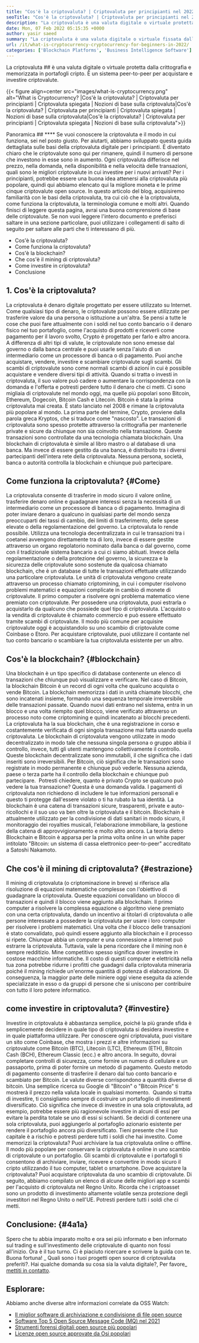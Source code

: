 ```yaml
---
title: "Cos'è la criptovaluta? | Criptovaluta per principianti nel 2022" 
seoTitle: "Cos'è la criptovaluta? | Criptovaluta per principianti nel 2022" 
description: "La criptovaluta è una valuta digitale o virtuale protetta dalla crittografia. Questo articolo parla di ciò che è la criptovaluta? e criptovaluta per principianti." 
date: Mon, 07 Feb 2022 05:15:35 +0000
author: yasir saeed
summary: "La criptovaluta è una valuta digitale o virtuale fissata dalla crittografia e memorizzata nei portafogli cripto. È un sistema peer-to-peer per acquistare & amp; investire criptovalute." 
url: /it/what-is-cryptocurrency-cryptocurrency-for-beginners-in-2022/
categories: ['Blockchain Platforms', 'Business Intelligence Software']
---
```


La criptovaluta ## è una valuta digitale o virtuale protetta dalla crittografia e memorizzata in portafogli cripto. È un sistema peer-to-peer per acquistare e investire criptovalute.

{{< figure align=center src="images/what-is-cryptocurrency.png" alt="What is Cryptocurrency? |Cos'è la criptovaluta? | Criptovaluta per principianti | Criptovaluta spiegata | Nozioni di base sulla criptovaluta|Cos'è la criptovaluta? | Criptovaluta per principianti | Criptovaluta spiegata | Nozioni di base sulla criptovaluta|Cos'è la criptovaluta? | Criptovaluta per principianti | Criptovaluta spiegata | Nozioni di base sulla criptovaluta">}}


Panoramica ## ****
Se vuoi conoscere la criptovaluta e il modo in cui funziona, sei nel posto giusto. Per aiutarti, abbiamo sviluppato questa guida dettagliata sulle basi della criptovaluta digitale per i principianti. È diventato chiaro che le criptovalute sono qui per rimanere, quindi il numero di persone che investono in esse sono in aumento.
Ogni criptovaluta differisce nel prezzo, nella domanda, nella disponibilità e nella velocità delle transazioni, quali sono le migliori criptovalute in cui investire per i nuovi arrivati? Per i principianti, potrebbe essere una buona idea attenersi alla criptovaluta più popolare, quindi qui abbiamo elencato qui la migliore moneta e le prime cinque criptovalute open source.
In questo articolo del blog, acquisiremo familiarità con le basi della criptovaluta, tra cui ciò che è la criptovaluta, come funziona la criptovaluta, la terminologia comune e molti altri. Quando finisci di leggere questa pagina, avrai una buona comprensione di base delle criptovalute. Se non vuoi leggere l'intero documento e preferisci saltare in una sezione particolare, puoi utilizzare i collegamenti di salto di seguito per saltare alle parti che ti interessano di più.
  * Cos'è la criptovaluta?
  * Come funziona la criptovaluta?
  * Cos'è la blockchain?
  * Che cos'è il mining di criptovaluta?
  * Come investire in criptovaluta?
  * Conclusione

## 1. Cos'è la criptovaluta?
La criptovaluta è denaro digitale progettato per essere utilizzato su Internet. Come qualsiasi tipo di denaro, le criptovalute possono essere utilizzate per trasferire valore da una persona o istituzione a un'altra. Se pensi a tutte le cose che puoi fare attualmente con i soldi nel tuo conto bancario o il denaro fisico nel tuo portafoglio, come l'acquisto di prodotti e riceverli come pagamento per il lavoro svolto, Crypto è progettato per farlo e altro ancora.
A differenza di altri tipi di valute, le criptovalute non sono emesse dal governo o dalla banca centrale e puoi usarle senza l'aiuto di un intermediario come un processore di banca o di pagamento.
Puoi anche acquistare, vendere, investire e scambiare criptovalute sugli scambi. Gli scambi di criptovalute sono come normali scambi di azioni in cui è possibile acquistare e vendere diversi tipi di attività. Quando si tratta o investi in criptovaluta, il suo valore può cadere o aumentare la corrispondenza con la domanda e l'offerta e potresti perdere tutto il denaro che ci metti.
Ci sono migliaia di criptovalute nel mondo oggi, ma quelle più popolari sono Bitcoin, Ethereum, Dogecoin, Bitcoin Cash e Litecoin. Bitcoin è stata la prima criptovaluta mai creata. È stato lanciato nel 2008 e rimane la criptovaluta più popolare al mondo.
La prima parte del termine, Crypto, proviene dalla parola greca Kryptos, che si traduce come "nascosto". Le transazioni di criptovaluta sono spesso protette attraverso la crittografia per mantenerle private e sicure da chiunque non sia coinvolto nella transazione. Queste transazioni sono controllate da una tecnologia chiamata blockchain.
Una blockchain di criptovaluta è simile al libro mastro o al database di una banca. Ma invece di essere gestito da una banca, è distribuito tra i diversi partecipanti dell'intera rete della criptovaluta. Nessuna persona, società, banca o autorità controlla la blockchain e chiunque può partecipare.

## Come funziona la criptovaluta?   {#Come}
La criptovaluta consente di trasferire in modo sicuro il valore online, trasferire denaro online e guadagnare interessi senza la necessità di un intermediario come un processore di banca o di pagamento. Immagina di poter inviare denaro a qualcuno in qualsiasi parte del mondo senza preoccuparti dei tassi di cambio, dei limiti di trasferimento, delle spese elevate o della regolamentazione del governo. La criptovaluta lo rende possibile.
Utilizza una tecnologia decentralizzata in cui le transazioni tra i coetanei avvengono direttamente tra di loro, invece di essere gestite attraverso un organo regolatorio nominato dalla banca o dal governo, come con il tradizionale sistema bancario a cui ci siamo abituati.
Invece della regolamentazione o della protezione del governo, la sicurezza e la sicurezza delle criptovalute sono sostenute da qualcosa chiamato blockchain, che è un database di tutte le transazioni effettuate utilizzando una particolare criptovaluta.
Le unità di criptovaluta vengono create attraverso un processo chiamato criptomining, in cui i computer risolvono problemi matematici e equazioni complicate in cambio di monete di criptovalute. Il primo computer a risolvere ogni problema matematico viene premiato con criptovalute.
Per possedere una criptovaluta, puoi estrarla o acquistarlo da qualcuno che possiede quel tipo di criptovaluta. L'acquisto o la vendita di criptovalute è chiamato commercio e può essere effettuato tramite scambi di criptovalute. Il modo più comune per acquisire criptovalute oggi è acquistandolo su uno scambio di criptovalute come Coinbase o Etoro. Per acquistare criptovalute, puoi utilizzare il contante nel tuo conto bancario o scambiare la tua criptovaluta esistente per un altro.

## Cos'è la blockchain?   {#blockchain}
Una blockchain è un tipo specifico di database contenente un elenco di transazioni che chiunque può visualizzare e verificare. Nel caso di Bitcoin, la blockchain Bitcoin è un record di ogni volta che qualcuno acquista o vende Bitcoin. La blockchain memorizza i dati in unità chiamate blocchi, che sono incatenati insieme, formando una sequenza temporale irreversibile delle transazioni passate. Quando nuovi dati entrano nel sistema, entra in un blocco e una volta riempito quel blocco, viene verificato attraverso un processo noto come criptomining e quindi incatenato ai blocchi precedenti.
La criptovaluta ha la sua blockchain, che è una registrazione in corso e costantemente verificata di ogni singola transazione mai fatta usando quella criptovaluta. Le blockchain di criptovaluta vengono utilizzate in modo decentralizzato in modo tale che nessuna singola persona o gruppo abbia il controllo, invece, tutti gli utenti mantengono collettivamente il controllo. Queste blockchain decentralizzate sono immutabili, il che significa che i dati inseriti sono irreversibili. Per Bitcoin, ciò significa che le transazioni sono registrate in modo permanente e chiunque può vederle. Nessuna azienda, paese o terza parte ha il controllo della blockchain e chiunque può partecipare.
‍ Potresti chiedere, quanto è privato Crypto se qualcuno può vedere la tua transazione? Questa è una domanda valida. I pagamenti di criptovaluta non richiedono di includere le tue informazioni personali e questo ti protegge dall'essere violato o ti ha rubato la tua identità. La blockchain è una catena di transazioni sicure, trasparenti, private e auto-ricollochi e il suo uso va ben oltre la criptovaluta e il bitcoin. Blockchain è attualmente utilizzato per la condivisione di dati sanitari in modo sicuro, il monitoraggio dei royalties musicali, l'elaborazione immobiliare, la gestione della catena di approvvigionamento e molto altro ancora. La teoria dietro Blockchain e Bitcoin è apparsa per la prima volta online in un white paper intitolato "Bitcoin: un sistema di cassa elettronico peer-to-peer" accreditato a Satoshi Nakamoto.‍

## Che cos'è il mining di criptovaluta?   {#estrazione}
Il mining di criptovaluta (o criptominazione in breve) si riferisce alla risoluzione di equazioni matematiche complesse con l'obiettivo di guadagnare la criptovaluta. Queste equazioni convalidano un blocco di transazioni e quindi il blocco viene aggiunto alla blockchain. Il primo computer a risolvere la complessa equazione o algoritmo viene premiato con una certa criptovaluta, dando un incentivo ai titolari di criptovaluta o alle persone interessate a possedere la criptovaluta per usare i loro computer per risolvere i problemi matematici.
Una volta che il blocco delle transazioni è stato convalidato, può quindi essere aggiunto alla blockchain e il processo si ripete. Chiunque abbia un computer e una connessione a Internet può estrarre la criptovaluta. Tuttavia, vale la pena ricordare che il mining non è sempre redditizio. Mine competitivo spesso significa dover investire in costose macchine informatiche. Il costo di questi computer e elettricità nella tua zona potrebbe ridurre i profitti che guadagni dalla criptovaluta mineraria poiché il mining richiede un'enorme quantità di potenza di elaborazione. Di conseguenza, la maggior parte delle miniere oggi viene eseguita da aziende specializzate in esso o da gruppi di persone che si uniscono per contribuire con tutto il loro potere informatico.

## come investire in criptovaluta?   {#investire}
Investire in criptovaluta è abbastanza semplice, poiché la più grande sfida è semplicemente decidere in quale tipo di criptovaluta si desidera investire e in quale piattaforma utilizzare. Per conoscere ogni criptovaluta, puoi visitare un sito come Coinbase, che mostra i prezzi e altre informazioni su criptovalute come Bitcoin (BTC), Litecoin (LTC), Ethereum (ETH), Bitcoin Cash (BCH), Ethereum Classic (ecc.) e altro ancora.
In seguito, dovrai completare controlli di sicurezza, come fornire un numero di cellulare e un passaporto, prima di poter fornire un metodo di pagamento. Questo metodo di pagamento consente di trasferire il denaro dal tuo conto bancario e scambiato per Bitcoin. Le valute diverse corrispondono a quantità diverse di bitcoin. Una semplice ricerca su Google di "Bitcoin" o "Bitcoin Price" ti mostrerà il prezzo nella valuta locale in qualsiasi momento.
‍ Quando si tratta di investire, ti consigliamo sempre di costruire un portafoglio di investimenti diversificato. Ciò significa che invece di investire in una sola criptovaluta, ad esempio, potrebbe essere più ragionevole investire in alcuni di essi per evitare la perdita totale se uno di essi si schianti. Se decidi di contenere una sola criptovaluta, puoi aggiungerlo al portafoglio azionario esistente per rendere il portafoglio ancora più diversificato. Tieni presente che il tuo capitale è a rischio e potresti perdere tutti i soldi che hai investito.
Come memorizzi la criptovaluta? Puoi archiviare la tua criptovaluta online o offline. Il modo più popolare per conservare la criptovaluta è online in uno scambio di criptovalute o un portafoglio. Gli scambi di criptovalute e i portafogli ti consentono di archiviare, inviare, ricevere e convertire in modo sicuro il cripto utilizzando il tuo computer, tablet o smartphone.
Dove acquistare la criptovaluta? Puoi acquistare criptovaluta da uno scambio di criptovalute. Di seguito, abbiamo compilato un elenco di alcune delle migliori app e scambi per l'acquisto di criptovaluta nel Regno Unito. Ricorda che i criptoasset sono un prodotto di investimento altamente volatile senza protezione degli investitori nel Regno Unito o nell'UE. Potresti perdere tutti i soldi che ci metti.

##  **Conclusione:** {#4a1a}
Spero che tu abbia imparato molto e ora sei più informato e ben informato sul trading e sull'investimento delle criptovalute di quanto non fossi all'inizio. Ora è il tuo turno. Ci è piaciuto ricercare e scrivere la guida con te. Buona fortuna!
_ Quali sono i tuoi progetti open source di criptovaluta preferiti?. Hai qualche domanda su cosa sia la valuta digitale?, Per favore_ [mettiti in contatto][1].

## Esplorare:
Abbiamo anche diverse altre informazioni correlate da OSS Watch:
  * [Il miglior software di archiviazione e condivisione di file open source][2]
  * [Software Top 5 Open Source Message Code (MQ) nel 2021][3]
  * [Strumenti forensi digitali open source più popolari][4]
  * [Licenze open source approvate da Osi popolari][5]

  
[1]: mailto:yasir.saeed@aspose.com
[2]: https://products.containerize.com/backup-and-sync/
[3]: https://blog.containerize.com/message-queue-software/top-5-open-source-message-queue-software-in-2021/
[4]: https://blog.containerize.com/digital-forensic-tools/top-5-open-source-digital-forensic-tools-in-2021/
[5]: https://blog.containerize.com/licenses-standards/top-5-most-popular-osi-approved-open-source-licenses-of-2021/
